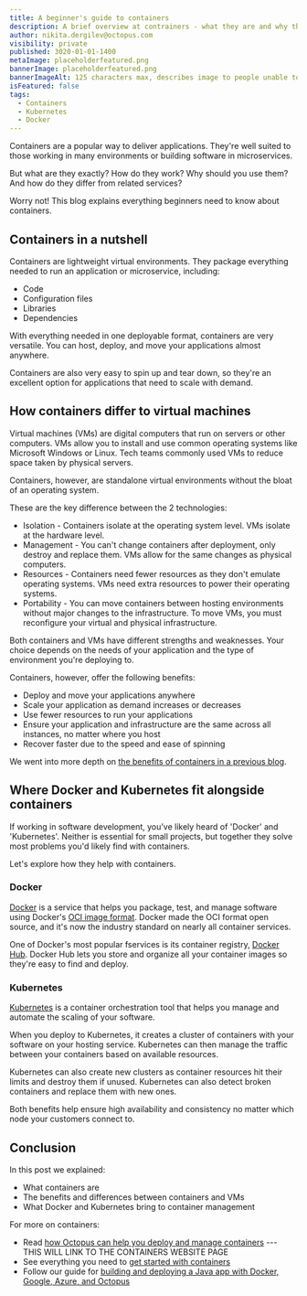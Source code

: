 ```yaml
---
title: A beginner's guide to containers
description: A brief overview at contrainers - what they are and why they're useful
author: nikita.dergilev@octopus.com
visibility: private
published: 3020-01-01-1400
metaImage: placeholderfeatured.png
bannerImage: placeholderfeatured.png
bannerImageAlt: 125 characters max, describes image to people unable to see it.
isFeatured: false
tags: 
  - Containers
  - Kubernetes
  - Docker
---
```


Containers are a popular way to deliver applications. They're well suited to those working in many environments or building software in microservices.

But what are they exactly? How do they work? Why should you use them? And how do they differ from related services?

Worry not! This blog explains everything beginners need to know about containers.

## Containers in a nutshell

Containers are lightweight virtual environments. They package everything needed to run an application or microservice, including:

- Code
- Configuration files
- Libraries
- Dependencies

With everything needed in one deployable format, containers are very versatile. You can host, deploy, and move your applications almost anywhere.

Containers are also very easy to spin up and tear down, so they're an excellent option for applications that need to scale with demand.

## How containers differ to virtual machines

Virtual machines (VMs) are digital computers that run on servers or other computers. VMs allow you to install and use common operating systems like Microsoft Windows or Linux. Tech teams commonly used VMs to reduce space taken by physical servers.

Containers, however, are standalone virtual environments without the bloat of an operating system.

These are the key difference between the 2 technologies:

- Isolation - Containers isolate at the operating system level. VMs isolate at the hardware level.
- Management - You can't change containers after deployment, only destroy and replace them. VMs allow for the same changes as physical computers.
- Resources - Containers need fewer resources as they don't emulate operating systems. VMs need extra resources to power their operating systems.
- Portability - You can move containers between hosting environments without major changes to the infrastructure. To move VMs, you must reconfigure your virtual and physical infrastructure.

Both containers and VMs have different strengths and weaknesses. Your choice depends on the needs of your application and the type of environment you're deploying to. 

Containers, however, offer the following benefits:

- Deploy and move your applications anywhere
- Scale your application as demand increases or decreases
- Use fewer resources to run your applications
- Ensure your application and infrastructure are the same across all instances, no matter where you host
- Recover faster due to the speed and ease of spinning 

We went into more depth on [the benefits of containers in a previous blog](https://octopus.com/blog/benefits-of-containerization).

## Where Docker and Kubernetes fit alongside containers

If working in software development, you’ve likely heard of 'Docker' and 'Kubernetes'. Neither is essential for small projects, but together they solve most problems you'd likely find with containers.

Let's explore how they help with containers.

### Docker

[Docker](https://www.docker.com/) is a service that helps you package, test, and manage software using Docker's [OCI image format](https://opencontainers.org/). Docker made the OCI format open source, and it's now the industry standard on nearly all container services.

One of Docker's most popular fservices is its container registry, [Docker Hub](https://hub.docker.com/). Docker Hub lets you store and organize all your container images so they're easy to find and deploy.

### Kubernetes

[Kubernetes](https://kubernetes.io/) is a container orchestration tool that helps you manage and automate the scaling of your software.

When you deploy to Kubernetes, it creates a cluster of containers with your software on your hosting service. Kubernetes can then manage the traffic between your containers based on available resources.

Kubernetes can also create new clusters as container resources hit their limits and destroy them if unused. Kubernetes can also detect broken containers and replace them with new ones.

Both benefits help ensure high availability and consistency no matter which node your customers connect to.

## Conclusion

In this post we explained:

- What containers are
- The benefits and differences between containers and VMs
- What Docker and Kubernetes bring to container management

For more on containers:

- Read [how Octopus can help you deploy and manage containers](link-to-website-page) --- THIS WILL LINK TO THE CONTAINERS WEBSITE PAGE
- See everything you need to [get started with containers](https://octopus.com/blog/get-started-containers)
- Follow our guide for [building and deploying a Java app with Docker, Google, Azure, and Octopus](https://octopus.com/blog/deploying-java-app-docker-google-azure)